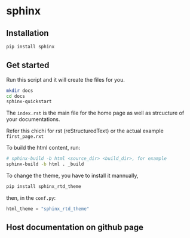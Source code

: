 # sphinx

## Installation

```bash
pip install sphinx
```

## Get started

Run this script and it will create the files for you.

```bash
mkdir docs
cd docs
sphinx-quickstart
```

The `index.rst` is the main file for the home page as well as strcucture of your documentations.

Refer this chichi for rst (reStructuredText) or the actual example `first_page.rxt`

To build the html content, run:

```bash
# sphinx-build -b html <source_dir> <build_dir>, for example
sphinx-build -b html . _build
```

To change the theme, you have to install it mannually,

```bash
pip install sphinx_rtd_theme
```

then, in the `conf.py`:

```python
html_theme = "sphinx_rtd_theme"
```

## Host documentation on github page
